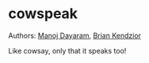 cowspeak
========

Authors: [Manoj Dayaram](https://github.com/mdayaram), [Brian Kendzior](https://github.com/bkendzior)

Like cowsay, only that it speaks too!
